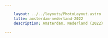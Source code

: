```yaml
---

    layout: ../../layouts/PhotoLayout.astro
    title: amsterdam-nederland-2022
    description: Amsterdam, Nederland (2022)

---
```

